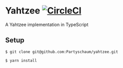 # Yahtzee [![CircleCI](https://circleci.com/gh/Partyschaum/yahtzee.svg?style=svg)](https://circleci.com/gh/Partyschaum/yahtzee)

A Yahtzee implementation in TypeScript

## Setup

```
$ git clone git@github.com:Partyschaum/yahtzee.git

$ yarn install
```

